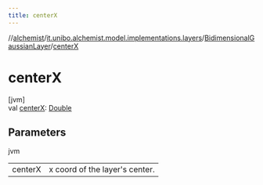 ```yaml
---
title: centerX
---
```

//[alchemist](../../../index.html)/[it.unibo.alchemist.model.implementations.layers](../index.html)/[BidimensionalGaussianLayer](index.html)/[centerX](center-x.html)



# centerX



[jvm]\
val [centerX](center-x.html): [Double](https://kotlinlang.org/api/latest/jvm/stdlib/kotlin/-double/index.html)



## Parameters


jvm

| | |
|---|---|
| centerX | x coord of the layer's center. |




